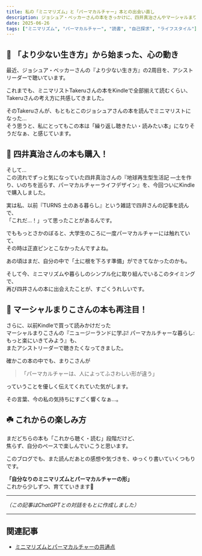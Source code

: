 ```yaml
---
title: 私の「ミニマリズム」と「パーマカルチャー」本との出会い直し
description: ジョシュア・ベッカーさんの本をきっかけに、四井真治さんやマーシャルまりこさんのパーマカルチャー本をまた読みたくなった話。私なりのミニマリズムとパーマカルチャーの道を、少しずつ探しはじめています。
date: 2025-06-26
tags: ["ミニマリズム", "パーマカルチャー", "読書", "自己探求", "ライフスタイル"]
---
```


## 🌱 「より少ない生き方」から始まった、心の動き

最近、ジョシュア・ベッカーさんの『より少ない生き方』の2周目を、アシストリーダーで聴いています。

これまでも、ミニマリストTakeruさんの本をKindleで全部揃えて読むくらい、Takeruさんの考え方に共感してきました。

そのTakeruさんが、もともとこのジョシュアさんの本を読んでミニマリストになった…  
そう思うと、私にとってもこの本は「繰り返し聴きたい・読みたい本」になりそうだなぁ、と感じています。

## 🍃 四井真治さんの本も購入！

そして…  
この流れでずっと気になっていた四井真治さんの『地球再生型生活記 ―土を作り、いのちを巡らす、パーマカルチャーライフデザイン』を、今回ついにKindleで購入しました。

実は私、以前『TURNS 土のある暮らし』という雑誌で四井さんの記事を読んで、  
「これだ…！」って思ったことがあるんです。

でももっとさかのぼると、大学生のころに一度パーマカルチャーには触れていて、  
その時は正直ピンとこなかったんですよね。

あの頃はまだ、自分の中で「土に根を下ろす準備」ができてなかったのかも。

そして今、ミニマリズムや暮らしのシンプル化に取り組んでいるこのタイミングで、  
再び四井さんの本に出会えたことが、すごくうれしいです。

## 🌸 マーシャルまりこさんの本も再注目！

さらに、以前Kindleで買って読みかけだった  
マーシャルまりこさんの『ニュージーランドに学ぶ! パーマカルチャーな暮らし: もっと楽にいきてみよう』も、  
またアシストリーダーで聴きたくなってきました。

確かこの本の中でも、まりこさんが

> 「パーマカルチャーは、人によってふさわしい形が違う」

っていうことを優しく伝えてくれていた気がします。

その言葉、今の私の気持ちにすごく響くなぁ…。

## ☘️ これからの楽しみ方

まだどちらの本も「これから聴く・読む」段階だけど、  
焦らず、自分のペースで楽しんでいこうと思います。

このブログでも、また読んだあとの感想や気づきを、ゆっくり書いていくつもりです。

**「自分なりのミニマリズムとパーマカルチャーの形」**  
これから少しずつ、育てていきます🌿

---

_（この記事はChatGPTとの対話をもとに作成しました）_

---

## 関連記事

- [ミニマリズムとパーマカルチャーの共通点](2025-06-28-my-entry-point-into-permaculture.md)

<!-- Google tag (gtag.js) -->
<script async src="https://www.googletagmanager.com/gtag/js?id=G-89D1F7DMB6"></script>
<script>
  window.dataLayer = window.dataLayer || [];
  function gtag(){dataLayer.push(arguments);}
  gtag('js', new Date());

  gtag('config', 'G-89D1F7DMB6');
</script>

